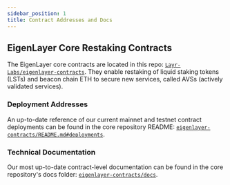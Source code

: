 ```yaml
---
sidebar_position: 1
title: Contract Addresses and Docs
---
```


## EigenLayer Core Restaking Contracts

The EigenLayer core contracts are located in this repo: [`Layr-Labs/eigenlayer-contracts`](https://github.com/Layr-Labs/eigenlayer-contracts). They enable restaking of liquid staking tokens (LSTs) and beacon chain ETH to secure new services, called AVSs (actively validated services).

### Deployment Addresses

An up-to-date reference of our current mainnet and testnet contract deployments can be found in the core repository README: [`eigenlayer-contracts/README.md#deployments`](https://github.com/Layr-Labs/eigenlayer-contracts?tab=readme-ov-file#deployments).

### Technical Documentation

Our most up-to-date contract-level documentation can be found in the core repository's docs folder: [`eigenlayer-contracts/docs`](https://github.com/Layr-Labs/eigenlayer-contracts/tree/dev/docs).